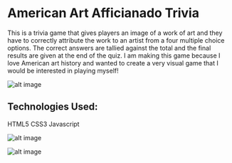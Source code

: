 # American Art Afficianado Trivia


This is a trivia game that gives players an image of a work of art and they have to correctly attribute the work to an artist from a four multiple choice options. The correct answers are tallied against the total and the final results are given at the end of the quiz. I am making this game because I love American art history and wanted to create a very visual game that I would be interested in playing myself!

![alt image](https://i.imgur.com/sXjepHE.png)

## Technologies Used:

HTML5
CSS3
Javascript



![alt image](https://i.imgur.com/Ctuc67j.png)



![alt image](https://i.imgur.com/tVEikzq.png)



